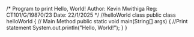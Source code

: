 /*
Program to print Hello, World!
Author: Kevin Mwithiga
Reg: CT101/G/19870/23
Date: 22/1/2025
*/
//helloWorld class
public class helloWorld
{
// Main Method
public static void main(String[] args)
{
//Print statement
System.out.println("Hello, World!");
}
} 
